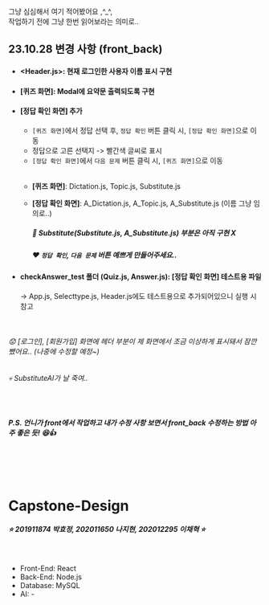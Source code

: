 <br> 그냥 심심해서 여기 적어봤어요 ,^_^,
<br> 작업하기 전에 그냥 한번 읽어보라는 의미로..

## 23.10.28 변경 사항 (front_back)

- #### <Header.js>: 현재 로그인한 사용자 이름 표시 구현

- #### [퀴즈 화면]: Modal에 요약문 출력되도록 구현

- #### [정답 확인 화면] 추가
  - `[퀴즈 화면]`에서 정답 선택 후, `정답 확인` 버튼 클릭 시, `[정답 확인 화면]`으로 이동
  - 정답으로 고른 선택지 -> 빨간색 글씨로 표시
  - `[정답 확인 화면]`에서 `다음 문제` 버튼 클릭 시, `[퀴즈 화면]`으로 이동

  <br>
  
  - **[퀴즈 화면]**: Dictation.js, Topic.js, Substitute.js
  - **[정답 확인 화면]**: A_Dictation.js, A_Topic.js, A_Substitute.js (이름 그냥 임의로..)
  
    ##### 💫 Substitute(Substitute.js, A_Substitute.js) 부분은 아직 구현 X
    ##### ❤️ `정답 확인`, `다음 문제` 버튼 예쁘게 만들어주세요..


- #### checkAnswer_test 폴더 (Quiz.js, Answer.js): [정답 확인 화면] 테스트용 파일
  &rightarrow; App.js, Selecttype.js, Header.js에도 테스트용으로 추가되어있으니 실행 시 참고
  

<br>

  ###### 😟 [로그인], [회원가입] 화면에 헤더 부분이 제 화면에서 조금 이상하게 표시돼서 잠깐 뺐어요.. (나중에 수정할 예정~)
  ###### 💀 SubstituteAI가 날 죽여..

<br>

  ##### P.S. 언니가 front에서 작업하고 내가 수정 사항 보면서 front_back 수정하는 방법 아주 좋은 듯! 😆👍
<br>
  
<br>
<br>

# Capstone-Design

##### ⭐ 201911874 박효정, 202011650 나지현, 202012295 이채혁 ⭐

<br>

- Front-End: React
- Back-End: Node.js
- Database: MySQL
- AI: -


<br>


